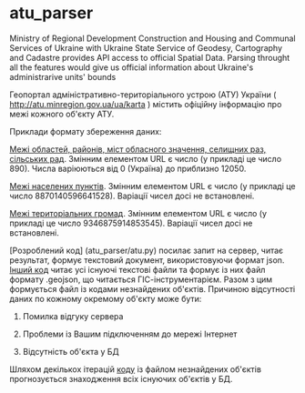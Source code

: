 # atu_parser
Ministry of Regional Development Construction and Housing and Communal Services of Ukraine with Ukraine State Service of Geodesy, Cartography and Cadastre provides API access to official Spatial Data. Parsing throught all the features would give us official information about Ukraine's administrarive units' bounds

Геопортал адміністративно-територіального устрою (АТУ) України ( http://atu.minregion.gov.ua/ua/karta ) містить офіційну інформацію про межі кожного об'єкту АТУ.

Приклади формату збереження даних:

[Межі областей, районів, міст обласного значення, селищних раз, сільських рад](http://atu.minregion.gov.ua/api/format/region_template/ato.ato_level_territory_view/atoid/890/wkb_geometry,name_fullua,koatuu). Змінним елементом URL є число (у прикладі це число 890). Числа варіюються від 0 (Україна) до приблизно 12050.

[Межі населених пунктів](http://atu.minregion.gov.ua/api/format/settlement_template/ato.ato_all_city/atoid/8870140596641528/wkb_geometry,nameua,parent_list,koatuu). Змінним елементом URL є число (у прикладі це число 8870140596641528). Варіації чисел досі не встановлені. 

[Межі територіальних громад](http://atu.minregion.gov.ua/api/format/gromad_template/ato.gromad_super_view/gid/9346875914853545/wkb_geometry,name_fullua). Змінним елементом URL є число (у прикладі це число 9346875914853545). Варіації чисел досі не встановлені. 

[Розроблений код] (atu_parser/atu.py) посилає запит на сервер, читає результат, формує текстовий документ, використовуючи формат json. [Інший код](atu_parser/atu_geo.py) читає усі існуючі текстові файли та формує із них файл формату .geojson, що читається ГІС-інструментарієм. Разом з цим формується файл із кодами незнайдених об'єктів. Причиною відсутності даних по кожному окремому об'єкту може бути: 

1. Помилка відгуку сервера

2. Проблеми із Вашим підключенням до мережі Інтернет

3. Відсутність об'єкта у БД

Шляхом декількох ітерацій [коду](atu_parser/atu_rest.py) із файлом незнайдених об'єктів прогнозується знаходження всіх існуючих об'єктів у БД.
